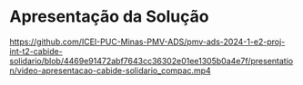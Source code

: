 # Apresentação da Solução

https://github.com/ICEI-PUC-Minas-PMV-ADS/pmv-ads-2024-1-e2-proj-int-t2-cabide-solidario/blob/4469e91472abf7643cc36302e01ee1305b0a4e7f/presentation/video-apresentacao-cabide-solidario_compac.mp4
